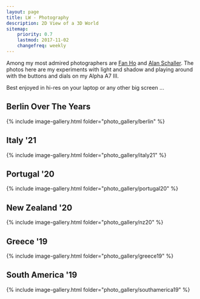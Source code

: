 ```yaml
---
layout: page
title: LW - Photography
description: 2D View of a 3D World
sitemap:
    priority: 0.7
    lastmod: 2017-11-02
    changefreq: weekly
---
```


Among my most admired photographers are [Fan Ho](https://fanho-forgetmenot.com/portrait-of-hong-kong-1) and [Alan Schaller](http://alanschaller.com).
The photos here are my experiments with light and shadow and playing around with the buttons and dials on my Alpha A7 III.

Best enjoyed in hi-res on your laptop or any other big screen ...

## Berlin Over The Years
{% include image-gallery.html folder="photo_gallery/berlin" %}

## Italy '21
{% include image-gallery.html folder="photo_gallery/italy21" %}

## Portugal '20
{% include image-gallery.html folder="photo_gallery/portugal20" %}

## New Zealand '20
{% include image-gallery.html folder="photo_gallery/nz20" %}

## Greece '19
{% include image-gallery.html folder="photo_gallery/greece19" %}

## South America '19
{% include image-gallery.html folder="photo_gallery/southamerica19" %}